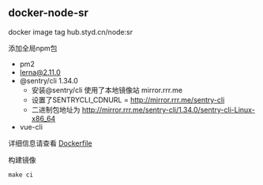 ## docker-node-sr

docker image tag hub.styd.cn/node:sr

添加全局npm包
* pm2
* lerna@2.11.0
* @sentry/cli 1.34.0
    * 安装@sentry/cli 使用了本地镜像站 mirror.rrr.me 
    * 设置了SENTRYCLI_CDNURL = http://mirror.rrr.me/sentry-cli
    * 二进制包地址为 http://mirror.rrr.me/sentry-cli/1.34.0/sentry-cli-Linux-x86_64
* vue-cli

详细信息请查看 [Dockerfile](./Dockerfile)





构建镜像
```shell
make ci
```